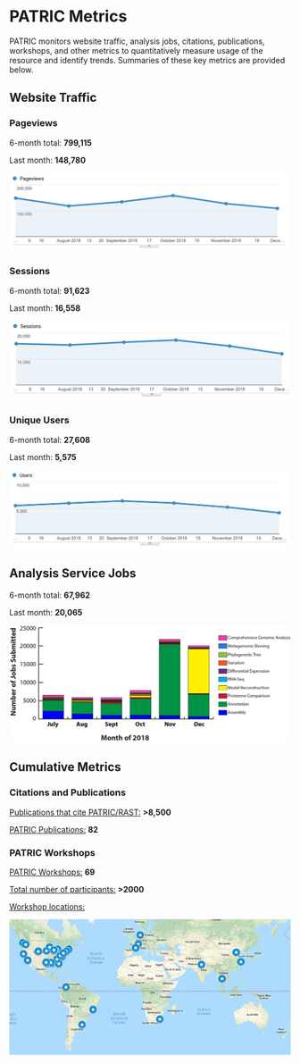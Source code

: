 # PATRIC Metrics
PATRIC monitors website traffic, analysis jobs, citations, publications, workshops, and other metrics to quantitatively measure usage of the resource and identify trends. Summaries of these key metrics are provided below. 

## Website Traffic

### Pageviews
6-month total: **799,115**   

Last month: **148,780**

![Pageviews 6 months](./images/pageviews_6_months_Dec2018.png)

### Sessions
6-month total: **91,623**   

Last month: **16,558** 

![Sessions 6 months](./images/sessions_6_months_Dec2018.png)

### Unique Users
6-month total: **27,608**   

Last month: **5,575**

![Users 6 months](./images/users_6_months_Dec2018.png)

## Analysis Service Jobs
6-month total: **67,962**   

Last month: **20,065**

![Service Jobs 6 months](./images/analysis_jobs_6_months_Dec2018.png)


## Cumulative Metrics

### Citations and Publications

[Publications that cite PATRIC/RAST:](https://scholar.google.com/citations?user=Ov91kMAAAAAJ&hl=en&authuser=1) **>8,500**

[PATRIC Publications:](https://patricbrc.org/webpage/website/publications.html) **82**

### PATRIC Workshops

[PATRIC Workshops:](https://patricbrc.org/webpage/website/workshops.html) **69**

[Total number of participants:](https://patricbrc.org/webpage/website/workshops.html) **>2000**

[Workshop locations:](https://patricbrc.org/webpage/website/workshops.html)

![PATRIC workshop locations](./images/workshop_map.png)


